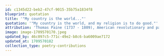 ```yaml
---
id: c1345d22-beb2-47cf-9015-35b75a1834f8
blueprint: quotation
title: '"My country is the world..."'
quotation: '"My country is the world, and my religion is to do good."'
attribution: 'Thomas Paine (1737 - 1809), American revolutionary and pamphleteer.'
image: image-1709570170.jpeg
updated_by: 46c097c5-771c-49e2-b8c6-ba6009ae7172
updated_at: 1709570182
collection_type: poetry-contributions
---
```

